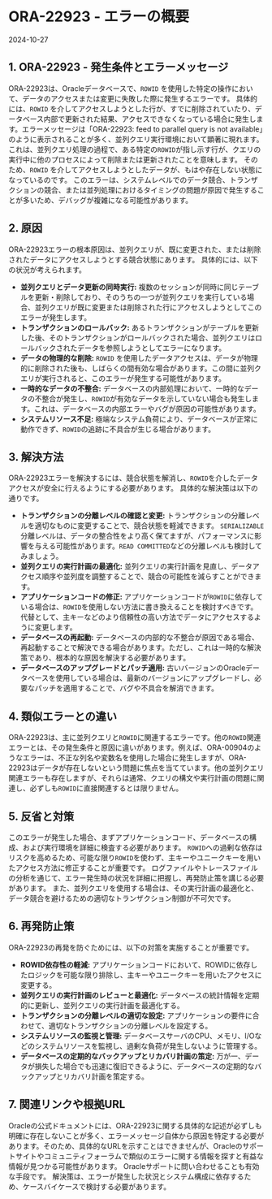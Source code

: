# ORA-22923 - エラーの概要
2024-10-27

## 1. ORA-22923 - 発生条件とエラーメッセージ

ORA-22923は、Oracleデータベースで、`ROWID` を使用した特定の操作において、データのアクセスまたは変更に失敗した際に発生するエラーです。  具体的には、`ROWID` を介してアクセスしようとした行が、すでに削除されていたり、データベース内部で更新された結果、アクセスできなくなっている場合に発生します。エラーメッセージは「ORA-22923: feed to parallel query is not available」のように表示されることが多く、並列クエリ実行環境において顕著に現れます。これは、並列クエリ処理の過程で、ある特定の`ROWID`が指し示す行が、クエリの実行中に他のプロセスによって削除または更新されたことを意味します。  そのため、`ROWID` を介してアクセスしようとしたデータが、もはや存在しない状態になっているのです。  このエラーは、システムレベルでのデータ競合、トランザクションの競合、または並列処理におけるタイミングの問題が原因で発生することが多いため、デバッグが複雑になる可能性があります。


## 2. 原因

ORA-22923エラーの根本原因は、並列クエリが、既に変更された、または削除されたデータにアクセスしようとする競合状態にあります。  具体的には、以下の状況が考えられます。

* **並列クエリとデータ更新の同時実行:**  複数のセッションが同時に同じテーブルを更新・削除しており、そのうちの一つが並列クエリを実行している場合、並列クエリが既に変更または削除された行にアクセスしようとしてこのエラーが発生します。
* **トランザクションのロールバック:**  あるトランザクションがテーブルを更新した後、そのトランザクションがロールバックされた場合、並列クエリはロールバックされたデータを参照しようとしてエラーになります。
* **データの物理的な削除:**  `ROWID` を使用したデータアクセスは、データが物理的に削除された後も、しばらくの間有効な場合があります。この間に並列クエリが実行されると、このエラーが発生する可能性があります。
* **一時的なデータの不整合:** データベースの内部処理において、一時的なデータの不整合が発生し、`ROWID`が有効なデータを示していない場合も発生します。これは、データベースの内部エラーやバグが原因の可能性があります。
* **システムリソース不足:** 極端なシステム負荷により、データベースが正常に動作できず、`ROWID`の追跡に不具合が生じる場合があります。


## 3. 解決方法

ORA-22923エラーを解決するには、競合状態を解消し、`ROWID`を介したデータアクセスが安全に行えるようにする必要があります。  具体的な解決策は以下の通りです。

* **トランザクションの分離レベルの確認と変更:**  トランザクションの分離レベルを適切なものに変更することで、競合状態を軽減できます。 `SERIALIZABLE`分離レベルは、データの整合性をより高く保てますが、パフォーマンスに影響を与える可能性があります。`READ COMMITTED`などの分離レベルも検討してみましょう。
* **並列クエリの実行計画の最適化:**  並列クエリの実行計画を見直し、データアクセス順序や並列度を調整することで、競合の可能性を減らすことができます。
* **アプリケーションコードの修正:**  アプリケーションコードが`ROWID`に依存している場合は、`ROWID`を使用しない方法に書き換えることを検討すべきです。 代替として、主キーなどのより信頼性の高い方法でデータにアクセスするように変更します。
* **データベースの再起動:**  データベースの内部的な不整合が原因である場合、再起動することで解決できる場合があります。ただし、これは一時的な解決策であり、根本的な原因を解決する必要があります。
* **データベースのアップグレードとパッチ適用:**  古いバージョンのOracleデータベースを使用している場合は、最新のバージョンにアップグレードし、必要なパッチを適用することで、バグや不具合を解消できます。


## 4. 類似エラーとの違い

ORA-22923は、主に並列クエリと`ROWID`に関連するエラーです。他の`ROWID`関連エラーとは、その発生条件と原因に違いがあります。例えば、ORA-00904のようなエラーは、不正な列名や変数名を使用した場合に発生しますが、ORA-22923はデータが存在しないという問題に焦点を当てています。他の並列クエリ関連エラーも存在しますが、それらは通常、クエリの構文や実行計画の問題に関連し、必ずしも`ROWID`に直接関連するとは限りません。


## 5. 反省と対策

このエラーが発生した場合、まずアプリケーションコード、データベースの構成、および実行環境を詳細に検査する必要があります。  `ROWID`への過剰な依存はリスクを高めるため、可能な限り`ROWID`を使わず、主キーやユニークキーを用いたアクセス方法に修正することが重要です。  ログファイルやトレースファイルの分析を通じて、エラー発生時の状況を詳細に把握し、再発防止策を講じる必要があります。  また、並列クエリを使用する場合は、その実行計画の最適化と、データ競合を避けるための適切なトランザクション制御が不可欠です。


## 6. 再発防止策

ORA-22923の再発を防ぐためには、以下の対策を実施することが重要です。

* **ROWID依存性の軽減:** アプリケーションコードにおいて、ROWIDに依存したロジックを可能な限り排除し、主キーやユニークキーを用いたアクセスに変更する。
* **並列クエリの実行計画のレビューと最適化:**  データベースの統計情報を定期的に更新し、並列クエリの実行計画を最適化する。
* **トランザクションの分離レベルの適切な設定:**  アプリケーションの要件に合わせて、適切なトランザクションの分離レベルを設定する。
* **システムリソースの監視と管理:**  データベースサーバのCPU、メモリ、I/Oなどのシステムリソースを監視し、過剰な負荷が発生しないように管理する。
* **データベースの定期的なバックアップとリカバリ計画の策定:**  万が一、データが損失した場合でも迅速に復旧できるように、データベースの定期的なバックアップとリカバリ計画を策定する。


## 7. 関連リンクや根拠URL

Oracleの公式ドキュメントには、ORA-22923に関する具体的な記述が必ずしも明確に存在しないことが多く、エラーメッセージ自体から原因を特定する必要があります。そのため、具体的なURLを示すことはできませんが、Oracleのサポートサイトやコミュニティフォーラムで類似のエラーに関する情報を探すと有益な情報が見つかる可能性があります。  Oracleサポートに問い合わせることも有効な手段です。  解決策は、エラーが発生した状況とシステム構成に依存するため、ケースバイケースで検討する必要があります。